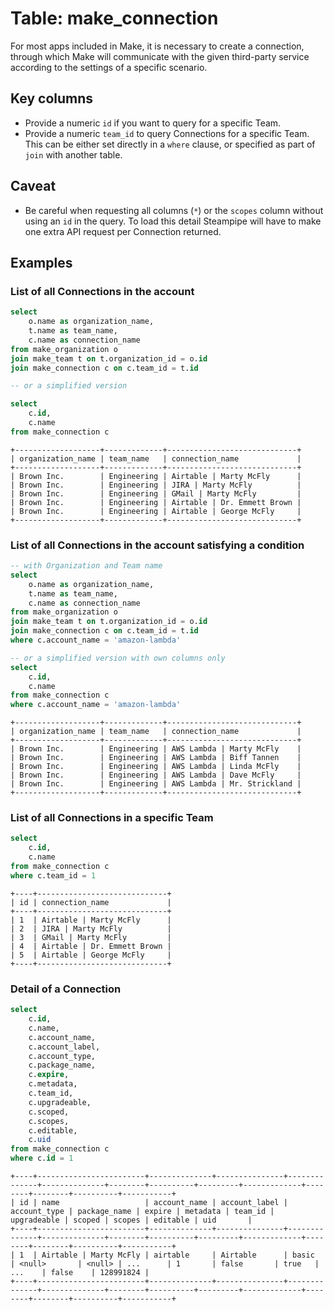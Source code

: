 # Table: make_connection

For most apps included in Make, it is necessary to create a connection, through which Make will communicate with the given third-party service according to the settings of a specific scenario.

## Key columns
- Provide a numeric `id` if you want to query for a specific Team.
- Provide a numeric `team_id` to query Connections for a specific Team. This can be either set directly in a `where` clause, or specified as part of `join` with another table.

## Caveat
- Be careful when requesting all columns (`*`) or the `scopes` column without using an `id` in the query. To load this detail Steampipe will have to make one extra API request per Connection returned. 

## Examples

### List of all Connections in the account

```sql
select
    o.name as organization_name,
    t.name as team_name,
    c.name as connection_name
from make_organization o
join make_team t on t.organization_id = o.id
join make_connection c on c.team_id = t.id

-- or a simplified version

select
    c.id,
    c.name
from make_connection c
```

```
+-------------------+-------------+-----------------------------+
| organization_name | team_name   | connection_name             |
+-------------------+-------------+-----------------------------+
| Brown Inc.        | Engineering | Airtable | Marty McFly      |
| Brown Inc.        | Engineering | JIRA | Marty McFly          |
| Brown Inc.        | Engineering | GMail | Marty McFly         |
| Brown Inc.        | Engineering | Airtable | Dr. Emmett Brown |
| Brown Inc.        | Engineering | Airtable | George McFly     |
+-------------------+-------------+-----------------------------+
```

### List of all Connections in the account satisfying a condition

```sql
-- with Organization and Team name
select
    o.name as organization_name,
    t.name as team_name,
    c.name as connection_name
from make_organization o
join make_team t on t.organization_id = o.id
join make_connection c on c.team_id = t.id
where c.account_name = 'amazon-lambda'

-- or a simplified version with own columns only
select
    c.id, 
    c.name
from make_connection c
where c.account_name = 'amazon-lambda'
```

```
+-------------------+-------------+-----------------------------+
| organization_name | team_name   | connection_name             |
+-------------------+-------------+-----------------------------+
| Brown Inc.        | Engineering | AWS Lambda | Marty McFly    |
| Brown Inc.        | Engineering | AWS Lambda | Biff Tannen    |
| Brown Inc.        | Engineering | AWS Lambda | Linda McFly    |
| Brown Inc.        | Engineering | AWS Lambda | Dave McFly     |
| Brown Inc.        | Engineering | AWS Lambda | Mr. Strickland |
+-------------------+-------------+-----------------------------+
```

### List of all Connections in a specific Team

```sql
select
    c.id,
    c.name
from make_connection c
where c.team_id = 1
```

```
+----+-----------------------------+
| id | connection_name             |
+----+-----------------------------+
| 1  | Airtable | Marty McFly      |
| 2  | JIRA | Marty McFly          |
| 3  | GMail | Marty McFly         |
| 4  | Airtable | Dr. Emmett Brown |
| 5  | Airtable | George McFly     |
+----+-----------------------------+
```

### Detail of a Connection

```sql
select
    c.id,
    c.name,
    c.account_name,
    c.account_label,
    c.account_type,
    c.package_name,
    c.expire,
    c.metadata,
    c.team_id,
    c.upgradeable,
    c.scoped,
    c.scopes,
    c.editable,
    c.uid
from make_connection c
where c.id = 1
```

```
+----+------------------------+--------------+---------------+--------------+--------------+--------+----------+---------+-------------+--------+--------+----------+-----------+
| id | name                   | account_name | account_label | account_type | package_name | expire | metadata | team_id | upgradeable | scoped | scopes | editable | uid       |
+----+------------------------+--------------+---------------+--------------+--------------+--------+----------+---------+-------------+--------+--------+----------+-----------+
| 1  | Airtable | Marty McFly | airtable     | Airtable      | basic        | <null>       | <null> | ...      | 1       | false       | true   | ...    | false    | 128991824 |
+----+------------------------+--------------+---------------+--------------+--------------+--------+----------+---------+-------------+--------+--------+----------+-----------+
```
